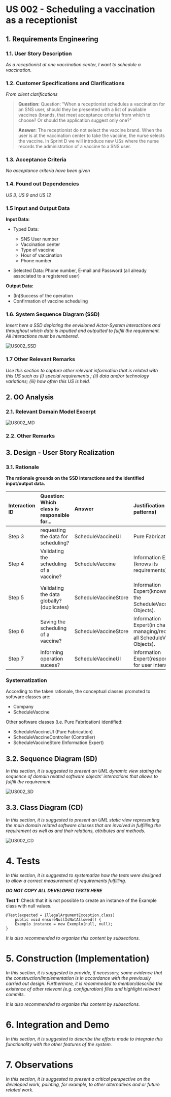 # US 002 - Scheduling a vaccination as a receptionist

## 1. Requirements Engineering

### 1.1. User Story Description

*As a receptionist at one vaccination center, I want to schedule a vaccination.*

### 1.2. Customer Specifications and Clarifications 
*From client clarifications*
> **Question:** Question: "When a receptionist schedules a vaccination for an SNS user, should they be presented with a list of available vaccines (brands, that meet acceptance criteria) from which to choose? Or should the application suggest only one?"
>
> **Answer:** The receptionist do not select the vaccine brand.
When the user is at the vaccination center to take the vaccine, the nurse selects the vaccine. In Sprint D we will introduce new USs where the nurse records the administration of a vaccine to a SNS user.
### 1.3. Acceptance Criteria

*No acceptance criteria have been given*

### 1.4. Found out Dependencies

*US 3, US 9 and US 12*

### 1.5 Input and Output Data
**Input Data:**
* Typed Data:
    * SNS User number
    * Vaccination center
    * Type of vaccine
    * Hour of vaccination
    * Phone number

* Selected Data: Phone number, E-mail and Password (all already associated to a registered user)

**Output Data:**
* (In)Success of the operation
* Confirmation of vaccine scheduling


### 1.6. System Sequence Diagram (SSD)

*Insert here a SSD depicting the envisioned Actor-System interactions and throughout which data is inputted and outputted to fulfill the requirement. All interactions must be numbered.*

![US002_SSD](US002_SSD.svg)


### 1.7 Other Relevant Remarks

*Use this section to capture other relevant information that is related with this US such as (i) special requirements ; (ii) data and/or technology variations; (iii) how often this US is held.* 


## 2. OO Analysis

### 2.1. Relevant Domain Model Excerpt
![US002_MD](US002_MD.svg)
### 2.2. Other Remarks

## 3. Design - User Story Realization 

### 3.1. Rationale

**The rationale grounds on the SSD interactions and the identified input/output data.**

| Interaction ID | Question: Which class is responsible for...                                    | Answer               | Justification (with patterns)                                                    |
|:-------------  |:-------------------------------------------------------------------------------|:---------------------|:---------------------------------------------------------------------------------|
| Step 3  		 | 	requesting the data for scheduling?						                                     | ScheduleVaccineUI    | Pure Fabrication                                                                 |
| Step 4  		 | 	Validating the scheduling of a vaccine?							                                | ScheduleVaccine      | Information Expert (knows its requirements)                                      |
| Step 5  		 | 	Validating the data globally?(duplicates)						                               | ScheduleVaccineStore | Information Expert(knows all the ScheduleVaccine Objects).                       |
| Step 6  		 | 	Saving the scheduling of a vaccine?						                                     | ScheduleVaccineStore | Information Expert(in charge of managing/recording all ScheduleVaccine Objects). |              
| Step 7  		 | 	Informing operation sucess?						                                             | ScheduleVaccineUI    | Information Expert(responsible for user interaction)                             |

### Systematization ##

According to the taken rationale, the conceptual classes promoted to software classes are: 

 * Company
 * ScheduleVaccine

Other software classes (i.e. Pure Fabrication) identified: 
 * ScheduleVaccineUI  (Pure Fabrication)
 * ScheduleVaccineController (Controller)
 * ScheduleVaccineStore (Information Expert)

## 3.2. Sequence Diagram (SD)

*In this section, it is suggested to present an UML dynamic view stating the sequence of domain related software objects' interactions that allows to fulfill the requirement.* 

![US002_SD](US002_SD.svg)

## 3.3. Class Diagram (CD)

*In this section, it is suggested to present an UML static view representing the main domain related software classes that are involved in fulfilling the requirement as well as and their relations, attributes and methods.*

![US002_CD](US002_CD.svg)

# 4. Tests 
*In this section, it is suggested to systematize how the tests were designed to allow a correct measurement of requirements fulfilling.* 

**_DO NOT COPY ALL DEVELOPED TESTS HERE_**

**Test 1:** Check that it is not possible to create an instance of the Example class with null values. 

	@Test(expected = IllegalArgumentException.class)
		public void ensureNullIsNotAllowed() {
		Exemplo instance = new Exemplo(null, null);
	}

*It is also recommended to organize this content by subsections.* 

# 5. Construction (Implementation)

*In this section, it is suggested to provide, if necessary, some evidence that the construction/implementation is in accordance with the previously carried out design. Furthermore, it is recommeded to mention/describe the existence of other relevant (e.g. configuration) files and highlight relevant commits.*

*It is also recommended to organize this content by subsections.* 

# 6. Integration and Demo 

*In this section, it is suggested to describe the efforts made to integrate this functionality with the other features of the system.*


# 7. Observations

*In this section, it is suggested to present a critical perspective on the developed work, pointing, for example, to other alternatives and or future related work.*





